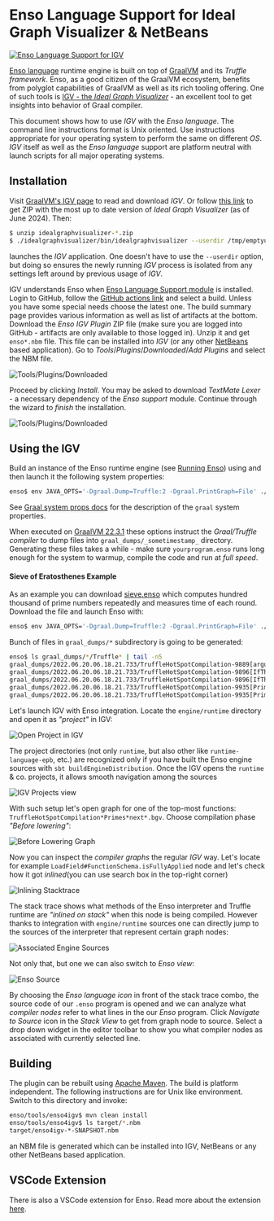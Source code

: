 # Enso Language Support for Ideal Graph Visualizer & NetBeans

[![Enso Language Support for IGV](https://github.com/enso-org/enso/actions/workflows/enso4igv.yml/badge.svg)](https://github.com/enso-org/enso/actions/workflows/enso4igv.yml)

[Enso language](http://enso.org) runtime engine is built on top of
[GraalVM](http://graalvm.org) and its _Truffle framework_. Enso, as a good
citizen of the GraalVM ecosystem, benefits from polyglot capabilities of GraalVM
as well as its rich tooling offering. One of such tools is
[IGV - the _Ideal Graph Visualizer_](https://www.graalvm.org/jdk22/tools/igv/) -
an excellent tool to get insights into behavior of Graal compiler.

This document shows how to use _IGV_ with the _Enso language_. The command line
instructions format is Unix oriented. Use instructions appropriate for your
operating system to perform the same on different _OS_. _IGV_ itself as well as
the _Enso language_ support are platform neutral with launch scripts for all
major operating systems.

## Installation

Visit [GraalVM's IGV page](https://www.graalvm.org/jdk22/tools/igv/) to read and
download _IGV_. Or follow
[this link](https://lafo.ssw.uni-linz.ac.at/pub/idealgraphvisualizer/idealgraphvisualizer-0.31-cb98bbf5fef-all.zip)
to get ZIP with the most up to date version of _Ideal Graph Visualizer_ (as of
June 2024). Then:

```bash
$ unzip idealgraphvisualizer-*.zip
$ ./idealgraphvisualizer/bin/idealgraphvisualizer --userdir /tmp/emptyuserdir
```

launches the _IGV_ application. One doesn't have to use the `--userdir` option,
but doing so ensures the newly running _IGV_ process is isolated from any
settings left around by previous usage of _IGV_.

IGV understands Enso when
[Enso Language Support module](https://github.com/enso-org/enso/actions/workflows/enso4igv.yml)
is installed. Login to GitHub, follow the
[GitHub actions link](https://github.com/enso-org/enso/actions/workflows/enso4igv.yml)
and select a build. Unless you have some special needs choose the latest one.
The build summary page provides various information as well as list of artifacts
at the bottom. Download the _Enso IGV Plugin_ ZIP file (make sure you are logged
into GitHub - artifacts are only available to those logged in). Unzip it and get
`enso*.nbm` file. This file can be installed into _IGV_ (or any other
[NetBeans](http://netbeans.apache.org) based application). Go to
_Tools_/_Plugins_/_Downloaded_/_Add Plugins_ and select the NBM file.

![Tools/Plugins/Downloaded](https://user-images.githubusercontent.com/26887752/174608153-9f0b54fa-b507-45be-83de-d7911186d121.png)

Proceed by clicking _Install_. You may be asked to download _TextMate Lexer_ - a
necessary dependency of the _Enso support_ module. Continue through the wizard
to _finish_ the installation.

![Tools/Plugins/Downloaded](https://user-images.githubusercontent.com/26887752/174608219-1faf2728-0045-478b-a297-e3c06f691b19.png)

## Using the IGV

Build an instance of the Enso runtime engine (see
[Running Enso](../../docs/CONTRIBUTING.md#running-enso)) using and then launch
it the following system properties:

```bash
enso$ env JAVA_OPTS='-Dgraal.Dump=Truffle:2 -Dgraal.PrintGraph=File' ./built-distribution/enso-engine-0.0.0-dev-linux-amd64/enso-0.0.0-dev/bin/enso --run yourprogram.enso
```

See
[Graal system props docs](https://github.com/oracle/graal/blob/master/compiler/docs/Debugging.md#jvmci-and-compiler-specific-options)
for the description of the `graal` system properties.

When executed on [GraalVM 22.3.1](http://graalvm.org) these options instruct the
_Graal/Truffle compiler_ to dump files into `graal_dumps/_sometimestamp_`
directory. Generating these files takes a while - make sure `yourprogram.enso`
runs long enough for the system to warmup, compile the code and run at _full
speed_.

#### Sieve of Eratosthenes Example

As an example you can download
[sieve.enso](https://github.com/jtulach/sieve/blob/5b32450da35415322e683bb9769aa45f0d71f1df/enso/sieve.enso)
which computes hundred thousand of prime numbers repeatedly and measures time of
each round. Download the file and launch Enso with:

```bash
enso$ env JAVA_OPTS='-Dgraal.Dump=Truffle:2 -Dgraal.PrintGraph=File' ./built-distribution/enso-engine-0.0.0-dev-linux-amd64/enso-0.0.0-dev/bin/enso --run yourprogram.enso
```

Bunch of files in `graal_dumps/*` subdirectory is going to be generated:

```bash
enso$ ls graal_dumps/*/Truffle* | tail -n5
graal_dumps/2022.06.20.06.18.21.733/TruffleHotSpotCompilation-9889[argument<2>].bgv
graal_dumps/2022.06.20.06.18.21.733/TruffleHotSpotCompilation-9896[IfThenElseMethodGen@3af870b9_<split-62b6b4f3>]_1.bgv
graal_dumps/2022.06.20.06.18.21.733/TruffleHotSpotCompilation-9896[IfThenElseMethodGen@3af870b9_<split-62b6b4f3>].bgv
graal_dumps/2022.06.20.06.18.21.733/TruffleHotSpotCompilation-9935[Primes.next_<split-717d5bdf>]_1.bgv
graal_dumps/2022.06.20.06.18.21.733/TruffleHotSpotCompilation-9935[Primes.next_<split-717d5bdf>].bgv
```

Let's launch IGV with Enso integration. Locate the `engine/runtime` directory
and open it as _"project"_ in IGV:

![Open Project in IGV](https://user-images.githubusercontent.com/26887752/201684275-b3ee7a37-7b55-4290-b426-75df0280ba32.png)

The project directories (not only `runtime`, but also other like
`runtime-language-epb`, etc.) are recognized only if you have built the Enso
engine sources with `sbt buildEngineDistribution`. Once the IGV opens the
`runtime` & co. projects, it allows smooth navigation among the sources

![IGV Projects view](https://user-images.githubusercontent.com/26887752/209615348-8911af4c-4680-4e61-ac87-19a19738e2ca.png)

With such setup let's open graph for one of the top-most functions:
`TruffleHotSpotCompilation*Primes*next*.bgv`. Choose compilation phase _"Before
lowering"_:

![Before Lowering Graph](https://user-images.githubusercontent.com/26887752/174608397-331a4438-1f12-40b0-9fcd-59eda5e53fb6.png)

Now you can inspect the _compiler graphs_ the regular _IGV_ way. Let's locate
for example `LoadField#FunctionSchema.isFullyApplied` node and let's check how
it got _inlined_(you can use search box in the top-right corner)

![Inlining Stacktrace](https://user-images.githubusercontent.com/26887752/174608478-e7002c43-d746-42c0-b61c-92ceb9d9f124.png)

The stack trace shows what methods of the Enso interpreter and Truffle runtime
are _"inlined on stack"_ when this node is being compiled. However thanks to
integration with `engine/runtime` sources one can directly jump to the sources
of the interpreter that represent certain graph nodes:

![Associated Engine Sources](https://user-images.githubusercontent.com/26887752/201688115-4afdb2ac-9a41-4469-8b7b-d7130f74883e.png)

Not only that, but one we can also switch to _Enso view_:

![Enso Source](https://user-images.githubusercontent.com/26887752/174608595-4ce80b00-949a-4b28-84a7-60d5988bfc70.png)

By choosing the _Enso language icon_ in front of the stack trace combo, the
source code of our `.enso` program is opened and we can analyze what _compiler
nodes_ refer to what lines in the our _Enso_ program. Click _Navigate to Source_
icon in the _Stack View_ to get from graph node to source. Select a drop down
widget in the editor toolbar to show you what compiler nodes as associated with
currently selected line.

## Building

The plugin can be rebuilt using [Apache Maven](http://maven.apache.org). The
build is platform independent. The following instructions are for Unix like
environment. Switch to this directory and invoke:

```bash
enso/tools/enso4igv$ mvn clean install
enso/tools/enso4igv$ ls target/*.nbm
target/enso4igv-*-SNAPSHOT.nbm
```

an NBM file is generated which can be installed into IGV, NetBeans or any other
NetBeans based application.

## VSCode Extension

There is also a VSCode extension for Enso. Read more about the extension
[here](README.md).
